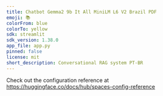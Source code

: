```yaml
---
title: Chatbot Gemma2 9b It All MiniLM L6 V2 Brazil PDF
emoji: 📚
colorFrom: blue
colorTo: yellow
sdk: streamlit
sdk_version: 1.38.0
app_file: app.py
pinned: false
license: mit
short_description: Conversational RAG system PT-BR
---
```


Check out the configuration reference at https://huggingface.co/docs/hub/spaces-config-reference
